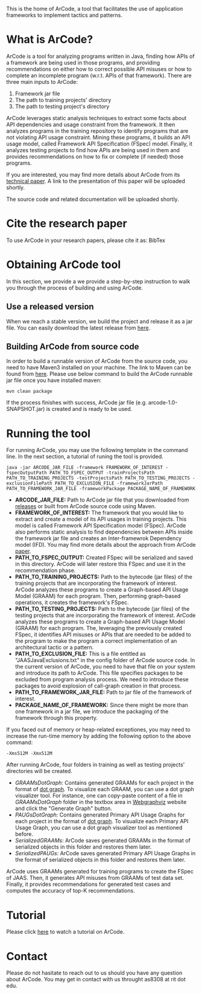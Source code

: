 This is the home of ArCode, a tool that facilitates the use of application frameworks to implement tactics and patterns. 

# What is ArCode?
ArCode is a tool for analyzing programs written in Java, finding how APIs of a framework are being used in those programs, and providing recommendations on either how to correct possible API misuses or how to complete an incomplete program (w.r.t. APIs of that framework).
There are three main inputs to ArCode:

1. Framework jar file
2. The path to training projects' directory
3. The path to testing project's directory

ArCode leverages static analysis techniques to extract some facts about API dependencies and usage constraint from the framework. It then analyzes programs in the training repository to identify programs that are not violating API usage constraint. Mining these programs, it builds an API usage model, called Framework API Specification (FSpec) model. Finally, it analyzes testing projects to find how APIs are being used in them and provides recommendations on how to fix or complete (if needed) those programs.

If you are interested, you may find more details about ArCode from its [technical paper](https://a-shokri.github.io/assets/Ali%20Shokri-ArCode-ICSA2021-Accepted.pdf).
A link to the presentation of this paper will be uploaded shortly.

The source code and related documentation will be uploaded shortly.

# Cite the research paper
To use ArCode in your research papers, please cite it as: BibTex

# Obtaining ArCode tool
In this section, we provide a we provide a step-by-step instruction to walk you through the process of building and using ArCode.

## Use a released version
When we reach a stable version, we build the project and release it as a jar file. You can easily download the latest release from [here](../../releases/). 

## Building ArCode from source code
In order to build a runnable version of ArCode from the source code, you need to have Maven3 installed on your machine. The link to Maven can be found from [here](https://maven.apache.org/).
Please use below command to build the ArCode runnable jar file once you have installed maven:
```
mvn clean package
```

If the process finishes with success, ArCode jar file (e.g. arcode-1.0-SNAPSHOT.jar) is created and is ready to be used.

# Running the tool
For running ArCode, you may use the following template in the command line. In the next section, a tutorial of runing the tool is provided.
```
java -jar ARCODE_JAR_FILE -framework FRAMEWORK_OF_INTEREST -fspecOutputPath PATH_TO_FSPEC_OUTPUT -trainProjectsPath PATH_TO_TRAINING_PROJECTS -testProjectsPath PATH_TO_TESTING_PROJECTS -exclusionFilePath PATH_TO_EXCLUSION_FILE -frameworkJarPath PATH_TO_FRAMEWORK_JAR_FILE -frameworkPackage PACKAGE_NAME_OF_FRAMEWORK
```
- **ARCODE_JAR_FILE:** Path to ArCode jar file that you downloaded from [releases](../../releases/) or built from ArCode source code using Maven.
- **FRAMEWORK_OF_INTEREST:** The framework that you would like to extract and create a model of its API usages in training projects. This model is called Framework API Specification model (FSpec). ArCode also performs static analysis to find dependencies between APIs inside the framework jar file and creates an Inter-framewrok Dependency model (IFD). You may find more details about the approach from ArCode [paper](https://a-shokri.github.io/assets/Ali%20Shokri-ArCode-ICSA2021-Accepted.pdf).
- **PATH_TO_FSPEC_OUTPUT:** Created FSpec will be serialized and saved in this directory. ArCode will later restore this FSpec and use it in the recommendation phase.
- **PATH_TO_TRAINING_PROJECTS:** Path to the bytecode (jar files) of the training projects that are incorporating the framework of interest. ArCode analyzes these programs to create a Graph-based API Usage Model (GRAAM) for each program. Then, performing graph-based operations, it creates the framework's FSpec. 
- **PATH_TO_TESTING_PROJECTS:** Path to the bytecode (jar files) of the testing projects that are incorporating the framework of interest. ArCode analyzes these programs to create a Graph-based API Usage Model (GRAAM) for each program. The, leveraging the previously created FSpec, it identifies API misuses or APIs that are needed to be added to the program to make the program a correct implementation of an architectural tactic or a pattern.
- **PATH_TO_EXCLUSION_FILE:** This is a file entitled as "JAASJavaExclusions.txt" in the config folder of ArCode source code. In the current version of ArCode, you need to have that file on your system and introduce its path to ArCode. This file specifies packages to be excluded from program analysis process. We need to introduce these packages to avoid explosion of call-graph creation in that process.
- **PATH_TO_FRAMEWORK_JAR_FILE:** Path to jar file of the framework of interest.
- **PACKAGE_NAME_OF_FRAMEWORK:** Since there might be more than one framework in a jar file, we introduce the packaging of the framework through this property.

If you faced out of memory or heap-related exceptiones, you may need to increase the run-time memory by adding the following option to the above command:
```
-Xms512M -Xmx512M
```
After running ArCode, four folders in training as well as testing projects' directories will be created.
* *GRAAMsDotGraph:* Contains generated GRAAMs for each project in the format of [dot graph](https://en.wikipedia.org/wiki/DOT_(graph_description_language)). To visualize each GRAAM, you can use a dot graph visualizer tool. For instance, one can copy-paste content of a file in *GRAAMsDotGraph* folder in the textbox area in [Webgraphviz](http://www.webgraphviz.com/) website and click the "Generate Graph" button.
* *PAUGsDotGraph:* Contains generated Primary API Usage Graphs for each project in the format of [dot graph](https://en.wikipedia.org/wiki/DOT_(graph_description_language)). To visualize each Primary API Usage Graph, you can use a dot graph visualizer tool as mentioned before.
* *SerializedGRAAMs:* ArCode saves generated GRAAMs in the format of serialized objects in this folder and restores them later.
* *SerializedPAUGs:* ArCode saves generated Primary API Usage Graphs in the format of serialized objects in this folder and restores them later.

ArCode uses GRAAMs generated for training programs to create the FSpec of JAAS. Then, it generates API misuses from GRAAMs of test data set. Finally, it provides recommendations for generated test cases and computes the accuracy of top-K recommendations. 

# Tutorial
Please click [here](https://youtu.be/f1AmjF3uIVw) to watch a tutorial on ArCode.

# Contact
Please do not hasitate to reach out to us should you have any question about ArCode. You may get in contact with us throught as8308 at rit dot edu.
